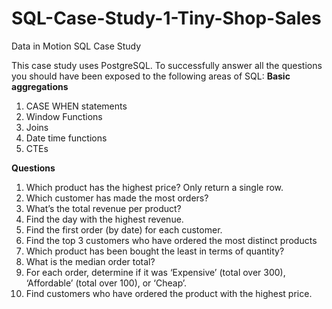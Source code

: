 # SQL-Case-Study-1-Tiny-Shop-Sales
Data in Motion SQL Case Study

This case study uses PostgreSQL. To successfully answer all the questions you should have been exposed to the following areas of SQL:
**Basic aggregations**
1. CASE WHEN statements
2. Window Functions
3. Joins
4. Date time functions
5. CTEs

**Questions**
1. Which product has the highest price? Only return a single row.
2. Which customer has made the most orders?
3. What’s the total revenue per product?
4. Find the day with the highest revenue.
5. Find the first order (by date) for each customer.
6. Find the top 3 customers who have ordered the most distinct products
7. Which product has been bought the least in terms of quantity?
8. What is the median order total?
9. For each order, determine if it was ‘Expensive’ (total over 300), ‘Affordable’ (total over 100), or ‘Cheap’.
10. Find customers who have ordered the product with the highest price.
